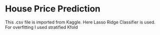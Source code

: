# House Price Prediction
This .csv file is imported from Kaggle. Here Lasso Ridge Classifier is used. For overfitting I used stratified Kfold
